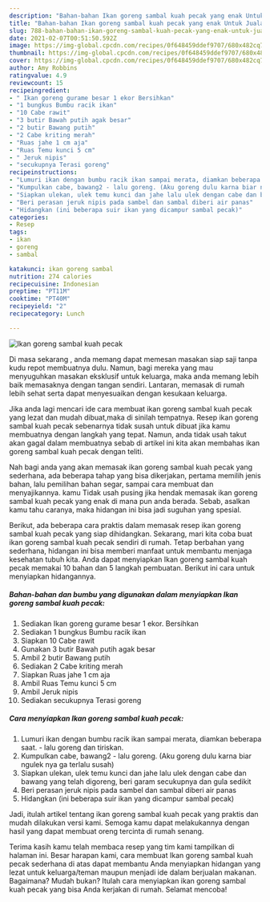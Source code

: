 ```yaml
---
description: "Bahan-bahan Ikan goreng sambal kuah pecak yang enak Untuk Jualan"
title: "Bahan-bahan Ikan goreng sambal kuah pecak yang enak Untuk Jualan"
slug: 788-bahan-bahan-ikan-goreng-sambal-kuah-pecak-yang-enak-untuk-jualan
date: 2021-02-07T00:51:50.592Z
image: https://img-global.cpcdn.com/recipes/0f648459ddef9707/680x482cq70/ikan-goreng-sambal-kuah-pecak-foto-resep-utama.jpg
thumbnail: https://img-global.cpcdn.com/recipes/0f648459ddef9707/680x482cq70/ikan-goreng-sambal-kuah-pecak-foto-resep-utama.jpg
cover: https://img-global.cpcdn.com/recipes/0f648459ddef9707/680x482cq70/ikan-goreng-sambal-kuah-pecak-foto-resep-utama.jpg
author: Amy Robbins
ratingvalue: 4.9
reviewcount: 15
recipeingredient:
- " Ikan goreng gurame besar 1 ekor Bersihkan"
- "1 bungkus Bumbu racik ikan"
- "10 Cabe rawit"
- "3 butir Bawah putih agak besar"
- "2 butir Bawang putih"
- "2 Cabe kriting merah"
- "Ruas jahe 1 cm aja"
- "Ruas Temu kunci 5 cm"
- " Jeruk nipis"
- "secukupnya Terasi goreng"
recipeinstructions:
- "Lumuri ikan dengan bumbu racik ikan sampai merata, diamkan beberapa saat. - lalu goreng dan tiriskan."
- "Kumpulkan cabe, bawang2 - lalu goreng. (Aku goreng dulu karna biar ngulek nya ga terlalu susah)"
- "Siapkan ulekan, ulek temu kunci dan jahe lalu ulek dengan cabe dan bawang yang telah digoreng, beri garam secukupnya dan gula sedikit"
- "Beri perasan jeruk nipis pada sambel dan sambal diberi air panas"
- "Hidangkan (ini beberapa suir ikan yang dicampur sambal pecak)"
categories:
- Resep
tags:
- ikan
- goreng
- sambal

katakunci: ikan goreng sambal 
nutrition: 274 calories
recipecuisine: Indonesian
preptime: "PT11M"
cooktime: "PT40M"
recipeyield: "2"
recipecategory: Lunch

---
```



![Ikan goreng sambal kuah pecak](https://img-global.cpcdn.com/recipes/0f648459ddef9707/680x482cq70/ikan-goreng-sambal-kuah-pecak-foto-resep-utama.jpg)

Di masa  sekarang , anda memang dapat memesan masakan siap saji tanpa kudu repot membuatnya dulu. Namun, bagi mereka yang mau menyuguhkan masakan eksklusif untuk keluarga, maka anda memang lebih baik memasaknya dengan tangan sendiri. Lantaran, memasak di rumah lebih sehat serta dapat menyesuaikan dengan kesukaan keluarga.

Jika anda lagi mencari ide cara membuat ikan goreng sambal kuah pecak yang lezat dan mudah dibuat,maka di sinilah tempatnya. Resep ikan goreng sambal kuah pecak  sebenarnya tidak susah untuk dibuat jika kamu membuatnya dengan langkah yang tepat. Namun, anda tidak usah takut akan gagal dalam membuatnya 
sebab di artikel ini kita akan membahas ikan goreng sambal kuah pecak dengan teliti.  



Nah bagi anda yang akan memasak ikan goreng sambal kuah pecak yang sederhana, ada beberapa tahap yang bisa dikerjakan, pertama memilih jenis bahan, lalu pemilihan bahan segar, sampai cara membuat dan menyajikannya. kamu Tidak usah pusing jika hendak memasak ikan goreng sambal kuah pecak yang enak di mana pun anda berada. Sebab, asalkan kamu  tahu caranya, maka hidangan ini bisa jadi suguhan yang spesial.

Berikut, ada beberapa cara praktis  dalam memasak resep ikan goreng sambal kuah pecak yang siap dihidangkan. Sekarang, mari kita coba buat ikan goreng sambal kuah pecak sendiri di rumah. Tetap berbahan yang sederhana, hidangan ini bisa memberi manfaat untuk membantu menjaga kesehatan tubuh kita. Anda dapat menyiapkan Ikan goreng sambal kuah pecak memakai 10 bahan dan 5 langkah pembuatan. Berikut ini cara untuk menyiapkan hidangannya.

<!--inarticleads1-->

##### Bahan-bahan dan bumbu yang digunakan dalam menyiapkan Ikan goreng sambal kuah pecak:

1. Sediakan  Ikan goreng gurame besar 1 ekor. Bersihkan
1. Sediakan 1 bungkus Bumbu racik ikan
1. Siapkan 10 Cabe rawit
1. Gunakan 3 butir Bawah putih agak besar
1. Ambil 2 butir Bawang putih
1. Sediakan 2 Cabe kriting merah
1. Siapkan Ruas jahe 1 cm aja
1. Ambil Ruas Temu kunci 5 cm
1. Ambil  Jeruk nipis
1. Sediakan secukupnya Terasi goreng




<!--inarticleads2-->

##### Cara menyiapkan Ikan goreng sambal kuah pecak:

1. Lumuri ikan dengan bumbu racik ikan sampai merata, diamkan beberapa saat. - lalu goreng dan tiriskan.
1. Kumpulkan cabe, bawang2 - lalu goreng. (Aku goreng dulu karna biar ngulek nya ga terlalu susah)
1. Siapkan ulekan, ulek temu kunci dan jahe lalu ulek dengan cabe dan bawang yang telah digoreng, beri garam secukupnya dan gula sedikit
1. Beri perasan jeruk nipis pada sambel dan sambal diberi air panas
1. Hidangkan (ini beberapa suir ikan yang dicampur sambal pecak)




Jadi, itulah artikel tentang  ikan goreng sambal kuah pecak  yang praktis dan mudah dilakukan versi kami. Semoga kamu dapat melakukannya dengan hasil yang dapat membuat oreng tercinta di rumah senang. 

Terima kasih kamu telah membaca resep yang tim kami tampilkan di halaman ini. Besar harapan kami, cara membuat  Ikan goreng sambal kuah pecak sederhana di atas dapat membantu Anda menyiapkan hidangan yang lezat untuk keluarga/teman maupun menjadi ide dalam berjualan makanan. Bagaimana? Mudah bukan? Itulah cara menyiapkan ikan goreng sambal kuah pecak yang bisa Anda kerjakan di rumah. Selamat mencoba!

